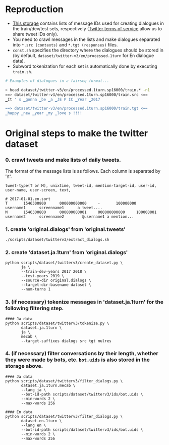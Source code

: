 # Reproduction
- [This storage](https://drive.google.com/drive/folders/1cosefd7ZjEqWFh-vOqyYuc13hryaBdDv?usp=sharing) contains lists of message IDs used for creating dialogues in the train/dev/test sets, respectively ([Twitter terms of service](https://developer.twitter.com/en/developer-terms/more-on-restricted-use-cases) allow us to share tweet IDs only).
- You need to crawl messages in the lists and make dialogues separated into `*.src (contexts)` and `*.tgt (responses)` files.
- `const.sh` specifies the directory where the dialogues should be stored in (by default, `dataset/twitter-v3/en/processed.1turn` for En dialogue data).
- Subword tokenization for each set is automatically done by executing `train.sh`.

```bash
# Examples of dialogues in a fairseq format...

> head dataset/twitter-v3/en/processed.1turn.sp16000/train.* -n1
==> dataset/twitter-v3/en/processed.1turn.sp16000/train.src <==
▁It ' s ▁gonna ▁be ▁a ▁JE P IC ▁Year ▁2017

==> dataset/twitter-v3/en/processed.1turn.sp16000/train.tgt <==
▁happy ▁new ▁year ▁my ▁love s !!!!
```




# Original steps to make the twitter dataset
### 0. crawl tweets and make lists of daily tweets. 
The format of the message lists is as follows. Each column is separated by '\t'.
```
tweet-type(T or M), unixtime, tweet-id, mention-target-id, user-id, user-name, user-screen, text,
```

```
# 2017-01-01.en.sort
T       1546300800      000000000000     -       100000000      username1      screenname1      a tweet....
M       1546300800      000000000001     000000000000     100000001       username2      screenname2        @username1 a mention...
```

### 1. create 'original.dialogs' from 'original.tweets'
```
./scripts/dataset/twitterv3/extract_dialogs.sh
```

### 2. create 'dataset.ja.1turn' from 'original.dialogs'
```
python scripts/dataset/twitterv3/create_dataset.py \
       ja \
       --train-dev-years 2017 2018 \
       --test-years 2019 \
       --source-dir original.dialogs \
       --target-dir-basename dataset \
       --num-turns 1
```


### 3. (if necessary) tokenize messages in 'dataset.ja.1turn' for the following filtering step.
```
#### Ja data
python scripts/dataset/twitterv3/tokenize.py \
       dataset.ja.1turn \
       ja \
       mecab \
       --target-suffixes dialogs src tgt mulres
```


### 4. (if necessary) filter conversations by their length, whether they were made by bots, etc. `bot.uids` is also stored in the storage above.
```
#### Ja data
python scripts/dataset/twitterv3/filter_dialogs.py \
       dataset.ja.1turn.mecab \
       --lang ja \
       --bot-id-path scripts/dataset/twitterv3/ids/bot.uids \
       --min-words 2 \
       --max-words 256 

#### En data
python scripts/dataset/twitterv3/filter_dialogs.py \
       dataset.en.1turn \
       --lang en \
       --bot-id-path scripts/dataset/twitterv3/ids/bot.uids \
       --min-words 2 \
       --max-words 256 
```